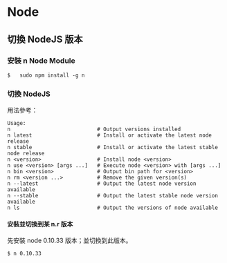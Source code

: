 # Node

## 切換 NodeJS 版本

### 安裝 n Node Module

    $   sudo npm install -g n


### 切換 NodeJS

用法參考：

```
Usage:
n                            # Output versions installed
n latest                     # Install or activate the latest node release
n stable                     # Install or activate the latest stable node release
n <version>                  # Install node <version>
n use <version> [args ...]   # Execute node <version> with [args ...]
n bin <version>              # Output bin path for <version>
n rm <version ...>           # Remove the given version(s)
n --latest                   # Output the latest node version available
n --stable                   # Output the latest stable node version available
n ls                         # Output the versions of node available

```

#### 安裝並切換到某 n.r 版本

先安裝 node 0.10.33 版本；並切換到此版本。

    $ n 0.10.33
